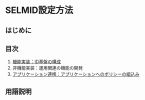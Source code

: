 # SELMID設定方法
## はじめに
## 目次
1. [機能実装：ID基盤の構成](./aadb2c_config.md)
2. 非機能実装：運用関連の機能の開発  
3. [アプリケーション連携：アプリケーションへのポリシーの組込み](./app_integration.md)

## 用語説明
